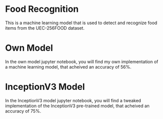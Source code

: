 # Food Recognition
This is a machine learning model that is used to detect and recognize food items from the UEC-256FOOD dataset.

# Own Model
In the own model jupyter notebook, you will find my own implementation of a machine learning model, that acheived an accuracy of 56%.

# InceptionV3 Model
In the InceptionV3 model jupyter notebook, you will find a tweaked implementation of the InceptionV3 pre-trained model, that acheived an accuracy of 75%.
